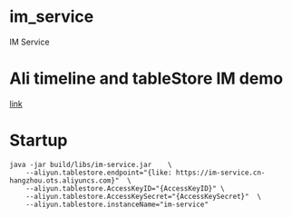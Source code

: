 # im_service

IM Service

# Ali timeline and tableStore IM demo

[link](https://yq.aliyun.com/articles/625817?utm_content=m_1000012953)

# Startup

```
java -jar build/libs/im-service.jar    \
    --aliyun.tablestore.endpoint="{like: https://im-service.cn-hangzhou.ots.aliyuncs.com}"  \
    --aliyun.tablestore.AccessKeyID="{AccessKeyID}" \
    --aliyun.tablestore.AccessKeySecret="{AccessKeySecret}"  \
    --aliyun.tablestore.instanceName="im-service"

```
